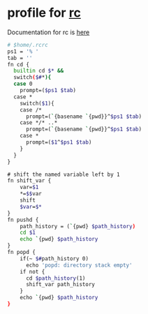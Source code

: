 # profile for [rc](https://github.com/benavento/rc)

Documentation for rc is [here](http://doc.cat-v.org/plan_9/4th_edition/papers/rc)

```bash
# $home/.rcrc
ps1 = '% '
tab = ''
fn cd {
  builtin cd $* &&
  switch($#*){
  case 0
    prompt=($ps1 $tab)
  case *
    switch($1){
    case /*
      prompt=(`{basename `{pwd}}^$ps1 $tab)
    case */* ..*
      prompt=(`{basename `{pwd}}^$ps1 $tab)
    case *
      prompt=($1^$ps1 $tab)
    }
  }
}

# shift the named variable left by 1
fn shift_var {
    var=$1
    *=$$var
    shift
    $var=$*
}
fn pushd {
    path_history = (`{pwd} $path_history)
    cd $1
    echo `{pwd} $path_history
}
fn popd {
    if(~ $#path_history 0)
      echo 'popd: directory stack empty'
    if not {
      cd $path_history(1)
      shift_var path_history
    }
    echo `{pwd} $path_history
}
```
